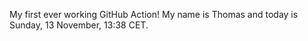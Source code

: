 My first ever working GitHub Action!
My name is Thomas and today is Sunday, 13 November, 13:38 CET. 
